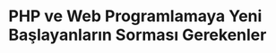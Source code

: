 PHP ve Web Programlamaya Yeni Başlayanların Sorması Gerekenler
==============================================================
